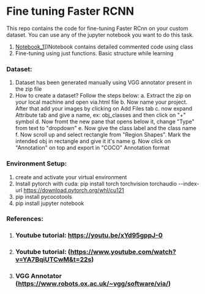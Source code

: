 # Fine tuning Faster RCNN
This repo contains the code for fine-tuning Faster RCnn on your custom dataset. You can use any of the jupyter notebook you want to do this task.
1. [Notebook_1]([[URL](https://github.com/irohitraj/Computer-Vision/blob/main/Faster_RCNN%20fine%20tuning/Supervised%20Fine-tuning%20using%20class.ipynb))])Notebook contains detailed commented code using class
2. Fine-tuning using just functions. Basic structure while learning


### Dataset:
  1. Dataset has been generated manually using VGG annotator present in the zip file
  2. How to create a dataset? Follow the steps below:
     a. Extract the zip on your local machine and open via.html file
     b. Now name your project. After that add your images by clicking on Add Files tab
     c. now expand Attribute tab and give a name, ex: obj_classes and then click on "+" symbol
     d. Now fromt the new pane that opens below it, change "Type" from text to "dropdown"
     e. Now give the class label and the class name
     f. Now scroll up and select rectangle from "Region Shapes". Mark the intended obj in rectangle and give it it's name
     g. Now click on "Annotation" on top and export in "COCO" Annotation format 
### Environment Setup:        
  1. create and activate your virtual environment
  2. Install pytorch with cuda: pip install torch torchvision torchaudio --index-url https://download.pytorch.org/whl/cu121
  3. pip install pycocotools
  4. pip install jupyter notebook

### References:
  1. ### Youtube tutorial: https://youtu.be/xYd95gppJ-0
  2. ### Youtube tutorial: (https://www.youtube.com/watch?v=YA7BqiUTCwM&t=22s)
  3. ### VGG Annotator (https://www.robots.ox.ac.uk/~vgg/software/via/)
